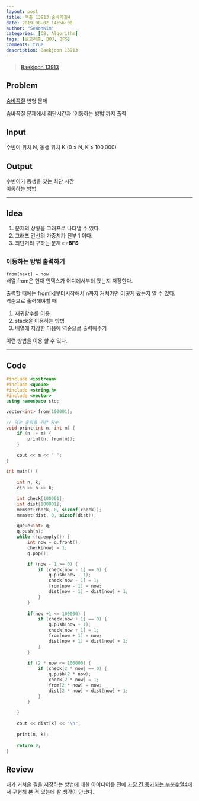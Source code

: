 ```yaml
---
layout: post
title: 백준 13913:숨바꼭질4 
date: 2019-08-02 14:56:00
author: "SeWonKim"
categories: [CS, Algorithm]
tags: [알고리즘, BOJ, BFS]
comments: true
description: Baekjoon 13913
---
```


> [Baekjoon 13913](https://www.acmicpc.net/problem/13913)         


## Problem
  [숨바꼭질](https://sewonkimm.github.io/cs/algorithm/2019/07/18/Q1697.html) 변형 문제
  
  숨바꼭질 문제에서 최단시간과 '이동하는 방법'까지 출력

## Input
  수빈이 위치 N, 동생 위치 K (0 ≤ N, K ≤ 100,000)


## Output
  수빈이가 동생을 찾는 최단 시간     
  이동하는 방법


------



## Idea
  1. 문제의 상황을 그래프로 나타낼 수 있다.
  2. 그래프 간선의 가중치가 전부 1 이다.
  3. 최단거리 구하는 문제 
  👉**BFS**


### 이동하는 방법 출력하기
  `from[next] = now`   
  배열 from은 현재 인덱스가 어디에서부터 왔는지 저장한다.  

  출력할 때에는 from[k]부터시작해서 n까지 거쳐가면 어떻게 왔는지 알 수 있다.    
  역순으로 출력해야할 때
  1. 재귀함수를 이용
  2. stack을 이용하는 방법
  3. 배열에 저장한 다음에 역순으로 출력해주기

  이런 방법을 이용 할 수 있다.
  



------



## Code
```cpp
#include <iostream>
#include <queue>
#include <string.h>
#include <vector>
using namespace std;

vector<int> from(100001);

// 역순 출력을 위한 함수
void print(int n, int m) {
	if (n != m) {
		print(n, from[m]);
	}

	cout << m << " ";
}

int main() {
	
	int n, k;
	cin >> n >> k;

	int check[100001];
	int dist[100001];
	memset(check, 0, sizeof(check));
	memset(dist, 0, sizeof(dist));

	queue<int> q;
	q.push(n);
	while (!q.empty()) {
		int now = q.front();
		check[now] = 1;
		q.pop();

		if (now - 1 >= 0) {
			if (check[now - 1] == 0) {
				q.push(now - 1);
				check[now - 1] = 1;
				from[now - 1] = now;
				dist[now - 1] = dist[now] + 1;
			}
		}
		
		if(now +1 <= 100000) {
			if (check[now + 1] == 0) {
				q.push(now + 1);
				check[now + 1] = 1;
				from[now + 1] = now;
				dist[now + 1] = dist[now] + 1;
			}
		}
		
		if (2 * now <= 100000) {
			if (check[2 * now] == 0) {
				q.push(2 * now);
				check[2 * now] = 1;
				from[2 * now] = now;
				dist[2 * now] = dist[now] + 1;
			}
		}

	}
	
	cout << dist[k] << "\n";
	
	print(n, k);
	
	return 0;
}
```





## Review
  내가 거쳐온 길을 저장하는 방법에 대한 아이디어를 전에 [가장 긴 증가하는 부분수열4](https://sewonkimm.github.io/cs/algorithm/2019/07/29/Q14002.html)에서 구현해 본 적 있는데
  잘 생각이 안났다.






